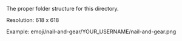 The proper folder structure for this directory.

Resolution: 618 x 618

Example:
  emoji/nail-and-gear/YOUR_USERNAME/nail-and-gear.png
